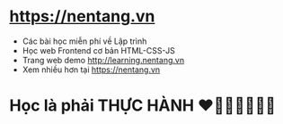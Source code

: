 # https://nentang.vn
- Các bài học miễn phí về Lập trình
- Học web Frontend cơ bản HTML-CSS-JS
- Trang web demo http://learning.nentang.vn
- Xem nhiều hơn tại https://nentang.vn

# Học là phải THỰC HÀNH ❤🧡💛💚💙💜🤎
